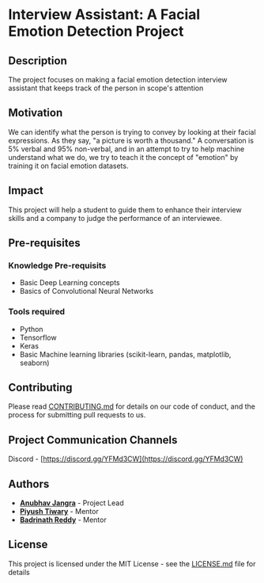 # Interview Assistant: A Facial Emotion Detection Project

## Description
The project focuses on making a facial emotion detection interview assistant that keeps track of the person in scope's attention

## Motivation 
We can identify what the person is trying to convey by looking at their facial expressions. As they say, "a picture is worth a thousand." A conversation is 5% verbal and 95% non-verbal, and in an attempt to try to help machine understand what we do, we try to teach it the concept of "emotion" by training it on facial emotion datasets.

## Impact
This project will help a student to guide them to enhance their interview skills and a company to judge the performance of an interviewee.  

## Pre-requisites
### Knowledge Pre-requisits
* Basic Deep Learning concepts
* Basics of Convolutional Neural Networks

### Tools required
* Python
* Tensorflow
* Keras
* Basic Machine learning libraries (scikit-learn, pandas, matplotlib, seaborn)

## Contributing
Please read [CONTRIBUTING.md](CONTRIBUTING.md) for details on our code of conduct, and the process for submitting pull requests to us.

## Project Communication Channels
Discord - [https://discord.gg/YFMd3CW](https://discord.gg/YFMd3CW)

## Authors
* **[Anubhav Jangra](https://github.com/love-san)** - Project Lead
* **[Piyush Tiwary](https://github.com/aquarius31)** - Mentor
* **[Badrinath Reddy](https://github.com/badrinath-reddy)** - Mentor

## License
This project is licensed under the MIT License - see the [LICENSE.md](LICENSE.md) file for details
